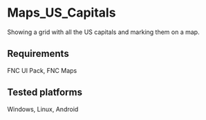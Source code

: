 # Maps_US_Capitals
Showing a grid with all the US capitals and marking them on a map.

## Requirements

FNC UI Pack, FNC Maps

## Tested platforms

Windows, Linux, Android
